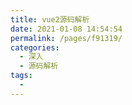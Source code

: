 ```yaml
---
title: vue2源码解析
date: 2021-01-08 14:54:54
permalink: /pages/f91319/
categories: 
  - 深入
  - 源码解析
tags: 
  - 
---
```

